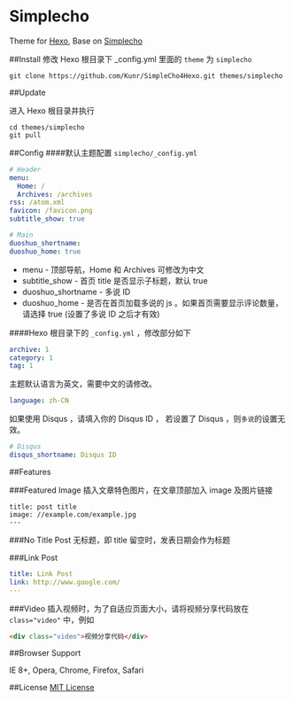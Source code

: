 Simplecho
========
Theme for [Hexo](http://hexo.io), Base on [Simplecho](https://github.com/Garwih/hexo-theme-simplecho)

##Install
修改 Hexo 根目录下 _config.yml 里面的 `theme` 为 `simplecho`

~~~
git clone https://github.com/Kunr/SimpleCho4Hexo.git themes/simplecho
~~~

##Update

进入 Hexo 根目录并执行
~~~
cd themes/simplecho
git pull
~~~

##Config
####默认主题配置 `simplecho/_config.yml`
~~~ yaml
# Header
menu:
  Home: /
  Archives: /archives
rss: /atom.xml
favicon: /favicon.png
subtitle_show: true

# Main
duoshuo_shortname: 
duoshuo_home: true

~~~

* menu - 顶部导航，Home 和 Archives 可修改为中文
* subtitle_show - 首页 title 是否显示子标题，默认 true
* duoshuo_shortname - 多说 ID
* duoshuo_home - 是否在首页加载多说的 js 。如果首页需要显示评论数量，请选择 true (设置了多说 ID 之后才有效)

####Hexo 根目录下的 `_config.yml` ，修改部分如下
~~~ yaml
archive: 1
category: 1
tag: 1
~~~

主题默认语言为英文，需要中文的请修改。
~~~ yaml
language: zh-CN
~~~

如果使用 Disqus ，请填入你的 Disqus ID ， 若设置了 Disqus ，则`多说`的设置无效。
~~~ yaml
# Disqus
disqus_shortname: Disqus ID
~~~

##Features

###Featured Image
插入文章特色图片，在文章顶部加入 image 及图片链接
~~~
title: post title
image: //example.com/example.jpg
---
~~~

###No Title Post
无标题，即 title 留空时，发表日期会作为标题

###Link Post
~~~ yaml
title: Link Post
link: http://www.google.com/
---
~~~

###Video
插入视频时，为了自适应页面大小，请将视频分享代码放在 `class="video"` 中，例如
~~~ html
<div class="video">视频分享代码</div>
~~~


##Browser Support

IE 8+, Opera, Chrome, Firefox, Safari

##License
[MIT License](http://opensource.org/licenses/MIT)
